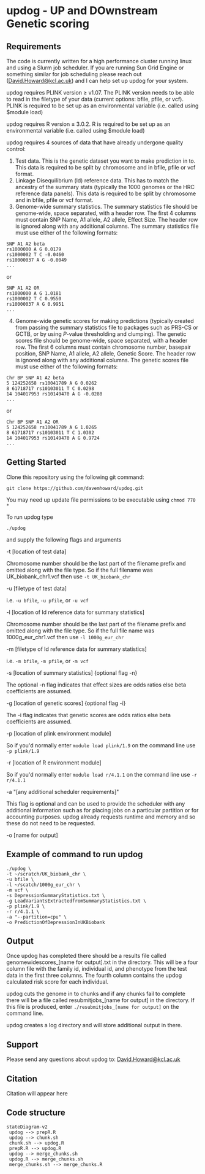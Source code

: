 # updog - UP and DOwnstream Genetic scoring

## Requirements

The code is currently written for a high performance cluster running linux and using a Slurm job scheduler. If you are running Sun Grid Engine or something similar for job scheduling please reach out (David.Howard@kcl.ac.uk) and I can help set up updog for your system.

updog requires PLINK version ≥ v1.07. The PLINK version needs to be able to read in the filetype of your data (current options: bfile, pfile, or vcf). PLINK is required to be set up as an environmental variable (i.e. called using $module load)

updog requires R version ≥ 3.0.2. R is required to be set up as an environmental variable (i.e. called using $module load)

updog requires 4 sources of data that have already undergone quality control:
1. Test data. This is the genetic dataset you want to make prediction in to. This data is required to be split by chromosome and in bfile, pfile or vcf format.
2. Linkage Disequilibrium (ld) reference data. This has to match the ancestry of the summary stats (typically the 1000 genomes or the HRC reference data panels). This data is required to be split by chromosome and in bfile, pfile or vcf format.
3. Genome-wide summary statistics. The summary statistics file should be genome-wide, space separated, with a header row. The first 4 columns must contain SNP Name, A1 allele, A2 allele, Effect Size. The header row is ignored along with any additional columns. The summary statistics file must use either of the following formats:

```
SNP A1 A2 beta
rs1000000 A G 0.0179
rs1000002 T C -0.0460
rs10000037 A G -0.0049
...
```

or

```
SNP A1 A2 OR
rs1000000 A G 1.0181
rs1000002 T C 0.9550
rs10000037 A G 0.9951
...
```

4. Genome-wide genetic scores for making predictions (typically created from passing the summary statistics file to packages such as PRS-CS or GCTB, or by using *P*-value thresholding and clumping). The genetic scores file should be genome-wide, space separated, with a header row. The first 6 columns must contain chromosome number, basepair position, SNP Name, A1 allele, A2 allele, Genetic Score. The header row is ignored along with any additional columns. The genetic scores file must use either of the following formats:

```
Chr BP SNP A1 A2 beta
5 124252658 rs10041789 A G 0.0262
8 61718717 rs10103011 T C 0.0298
14 104017953 rs10149470 A G -0.0280
...
```

or

```
Chr BP SNP A1 A2 OR
5 124252658 rs10041789 A G 1.0265
8 61718717 rs10103011 T C 1.0302
14 104017953 rs10149470 A G 0.9724
...
```


## Getting Started

Clone this repository using the following git command:
```
git clone https://github.com/davemhoward/updog.git
```

You may need up update file permissions to be executable using `chmod 770 *`

To run updog type 
```
./updog
```
and supply the following flags and arguments

-t [location of test data]

Chromosome number should be the last part of the filename prefix and omitted along with the file type. So if the full filename was UK_biobank_chr1.vcf then use `-t UK_biobank_chr`

-u [filetype of test data]

i.e. `-u bfile`, `-u pfile`, or `-u vcf`

-l [location of ld reference data for summary statistics]

Chromosome number should be the last part of the filename prefix and omitted along with the file type. So if the full file name was 1000g_eur_chr1.vcf then use `-l 1000g_eur_chr`

-m [filetype of ld reference data for summary statistics]

i.e. `-m bfile`, `-m pfile`, or `-m vcf`

-s [location of summary statistics] {optional flag -n}

The optional -n flag indicates that effect sizes are odds ratios else beta coefficients are assumed.

-g [location of genetic scores] {optional flag -i}

The -i flag indicates that genetic scores are odds ratios else beta coefficients are assumed. 

-p [location of plink environment module]

So if you'd normally enter `module load plink/1.9` on the command line use `-p plink/1.9`

-r [location of R environment module]

So if you'd normally enter `module load r/4.1.1` on the command line use `-r r/4.1.1`

-a "[any additional scheduler requirements]"

This flag is optional and can be used to provide the scheduler with any additional information such as for placing jobs on a particular partition or for accounting purposes. updog already requests runtime and memory and so these do not need to be requested.
 
-o [name for output]

## Example of command to run updog

```
./updog \
-t ~/scratch/UK_biobank_chr \
-u bfile \
-l ~/scatch/1000g_eur_chr \
-m vcf \
-s DepressionSummaryStatistics.txt \
-g LeadVariantsExtractedfromSummaryStatistics.txt \
-p plink/1.9 \
-r r/4.1.1 \
-a "--partition=cpu" \
-o PredictionOfDepressionInUKBiobank
```

## Output

Once updog has completed there should be a results file called genomewidescores_[name for output].txt in the directory. This will be a four column file with the family id, individual id, and phenotype from the test data in the first three columns. The fourth column contains the updog calculated risk score for each individual.

updog cuts the genome in to chunks and if any chunks fail to complete there will be a file called resubmitjobs_[name for output] in the directory. If this file is produced, enter `./resubmitjobs_[name for output]` on the command line.

updog creates a log directory and will store additional output in there.

## Support

Please send any questions about updog to: [David.Howard@kcl.ac.uk](mailto:David.Howard@kcl.ac.uk)

## Citation

Citation will appear here

## Code structure

```mermaid
stateDiagram-v2
 updog --> prepR.R
 updog --> chunk.sh
 chunk.sh --> updog.R
 prepR.R --> updog.R
 updog --> merge_chunks.sh
 updog.R --> merge_chunks.sh
 merge_chunks.sh --> merge_chunks.R
```
